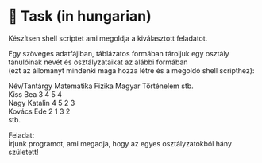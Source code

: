 # 📓 Task (in hungarian)
Készítsen shell scriptet ami megoldja a kiválasztott feladatot.  

Egy szöveges adatfájlban, táblázatos formában tároljuk egy osztály tanulóinak nevét és osztályzataikat az alábbi formában  
(ezt az állományt mindenki maga hozza létre és a megoldó shell scripthez):  
  
Név/Tantárgy Matematika Fizika Magyar Történelem stb.  
Kiss Bea 3 4 5 4  
Nagy Katalin  4 5 2 3  
Kovács Ede 2 1 3 2  
stb.  
  
Feladat:  
Írjunk programot, ami megadja, hogy az egyes osztályzatokból hány született!
